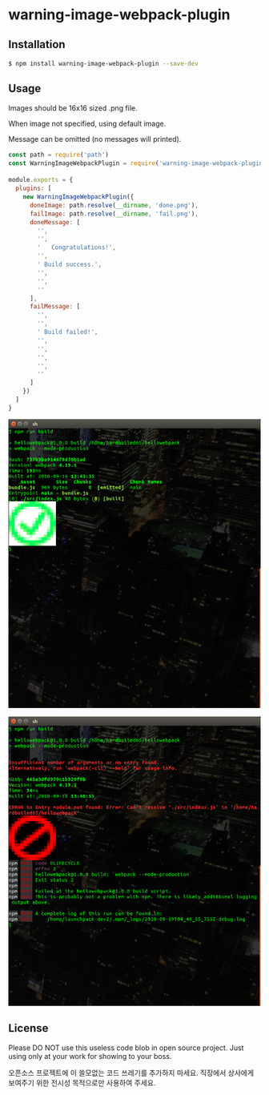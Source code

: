warning-image-webpack-plugin
============================

Installation
------------
```sh
$ npm install warning-image-webpack-plugin --save-dev
```

Usage
-----
Images should be 16x16 sized .png file.

When image not specified, using default image.

Message can be omitted (no messages will printed).

```javascript
const path = require('path')
const WarningImageWebpackPlugin = require('warning-image-webpack-plugin')

module.exports = {
  plugins: [
    new WarningImageWebpackPlugin({
      doneImage: path.resolve(__dirname, 'done.png'),
      failImage: path.resolve(__dirname, 'fail.png'),
      doneMessage: [
        '',
        '',
        '   Congratulations!',
        '',
        ' Build success.',
        '',
        '',
        ''
      ],
      failMessage: [
        '',
        '',
        ' Build failed!',
        '',
        '',
        '',
        '',
        ''
      ]
    })
  ]
}
```

![done](https://raw.githubusercontent.com/hardboiled65/warning-image-webpack-plugin/master/docs/demo-done.png)

![fail](https://raw.githubusercontent.com/hardboiled65/warning-image-webpack-plugin/master/docs/demo-fail.png)

License
-------
Please DO NOT use this useless code blob in open source project. Just using only at your work for showing to your boss.

오픈소스 프로젝트에 이 쓸모없는 코드 쓰레기를 추가하지 마세요. 직장에서 상사에게 보여주기 위한 전시성 목적으로만 사용하여 주세요.

